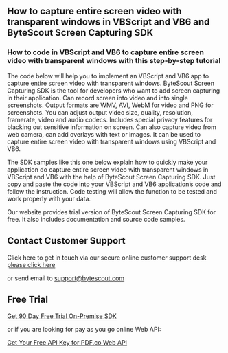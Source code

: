 ## How to capture entire screen video with transparent windows in VBScript and VB6 and ByteScout Screen Capturing SDK

### How to code in VBScript and VB6 to capture entire screen video with transparent windows with this step-by-step tutorial

The code below will help you to implement an VBScript and VB6 app to capture entire screen video with transparent windows. ByteScout Screen Capturing SDK is the tool for developers who want to add screen capturing in their application. Can record screen into video and into single screenshots. Output formats are WMV, AVI, WebM for video and PNG for screenshots. You can adjust output video size, quality, resolution, framerate, video and audio codecs. Includes special privacy features for blacking out sensitive information on screen. Can also capture video from web camera, can add overlays with text or images. It can be used to capture entire screen video with transparent windows using VBScript and VB6.

The SDK samples like this one below explain how to quickly make your application do capture entire screen video with transparent windows in VBScript and VB6 with the help of ByteScout Screen Capturing SDK. Just copy and paste the code into your VBScript and VB6 application’s code and follow the instruction. Code testing will allow the function to be tested and work properly with your data.

Our website provides trial version of ByteScout Screen Capturing SDK for free. It also includes documentation and source code samples.

## Contact Customer Support

Click here to get in touch via our secure online customer support desk [please click here](https://bytescout.zendesk.com/hc/en-us/requests/new?subject=ByteScout%20Screen%20Capturing%20SDK%20Question)

or send email to [support@bytescout.com](mailto:support@bytescout.com?subject=ByteScout%20Screen%20Capturing%20SDK%20Question) 

## Free Trial

[Get 90 Day Free Trial On-Premise SDK](https://bytescout.com/download/web-installer?utm_source=github-readme)

or if you are looking for pay as you go online Web API:

[Get Your Free API Key for PDF.co Web API](https://pdf.co/documentation/api?utm_source=github-readme)
